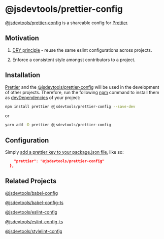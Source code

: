 @jsdevtools/prettier-config
=====================
[@jsdevtools/prettier-config](https://github.com/jsdevtools/jsdevtools/tree/master/packages/configs/prettier-config) is a shareable config for [Prettier](https://prettier.io/).

Motivation
------------

1. [DRY principle](https://en.wikipedia.org/wiki/Don%27t_repeat_yourself) - reuse the same eslint configurations across projects.

2. Enforce a consistent style amongst contributors to a project.

Installation
------------

[Prettier](https://prettier.io/) and the [@jsdevtools/prettier-config](https://github.com/jsdevtools/jsdevtools/tree/master/packages/configs/eslint-config) will be used in the development of other projects. Therefore, run the following [npm](https://docs.npmjs.com/about-npm/) command to install them as [devDependencies](https://docs.npmjs.com/files/package.json#devdependencies) of your project:

```bash
npm install prettier @jsdevtools/prettier-config --save-dev
```

or

```bash
yarn add -D prettier @jsdevtools/prettier-config
```

Configuration
-------------

Simply [add a prettier key to your package.json file](https://prettier.io/docs/en/configuration.html), like so:

```json
    "prettier": "@jsdevtools/prettier-config"
  },
```

Related Projects
----------------

[@jsdevtools/babel-config](https://github.com/jsdevtools/jsdevtools/tree/master/packages/configs/babel-config)

[@jsdevtools/babel-config-ts](https://github.com/jsdevtools/jsdevtools/tree/master/packages/configs/babel-config-ts)

[@jsdevtools/eslint-config](https://github.com/jsdevtools/jsdevtools/tree/master/packages/configs/eslint-config)

[@jsdevtools/eslint-config-ts](https://github.com/jsdevtools/jsdevtools/tree/master/packages/configs/eslint-config-ts)

[@jsdevtools/stylelint-config](https://github.com/jsdevtools/jsdevtools/tree/master/packages/configs/stylelint-config)

